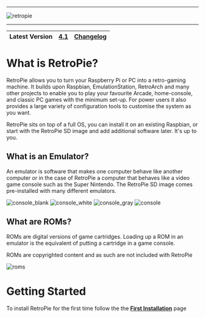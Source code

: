 ***
![retropie](https://retropie.org.uk/wp-content/uploads/2016/04/RetroPieWebsiteLogo.png)
***
| Latest Version  | [**4.1**](https://retropie.org.uk/download/)  | [Changelog](Changelogs)  |
|:---:|:---:|:---:|

# What is RetroPie?

RetroPie allows you to turn your Raspberry Pi or PC into a retro-gaming machine. It builds upon Raspbian, EmulationStation, RetroArch and many other projects to enable you to play your favourite Arcade, home-console, and classic PC games with the minimum set-up. For power users it also provides a large variety of configuration tools to customise the system as you want.

RetroPie sits on top of a full OS, you can install it on an existing Raspbian, or start with the RetroPie SD image and add additional software later. It's up to you. 

## What is an Emulator?

An emulator is software that makes one computer behave like another computer or in the case of RetroPie a computer that behaves like a video game console such as the Super Nintendo. The RetroPie SD image comes pre-installed with many different emulators.


![console_blank](https://cloud.githubusercontent.com/assets/10035308/21967648/e841e196-db3f-11e6-8bc1-6a8bd816acb6.png)
![console_white](https://cloud.githubusercontent.com/assets/10035308/21967587/fced4db6-db3e-11e6-9da9-2d7eadc9a607.png)
![console_gray](https://cloud.githubusercontent.com/assets/10035308/21967574/afe1dd20-db3e-11e6-9a20-ff74c2067e4e.png)
![console](https://cloud.githubusercontent.com/assets/10035308/21967515/8330109a-db3d-11e6-8eb1-ee09e380ee33.png)

## What are ROMs?

ROMs are digital versions of game cartridges. Loading up a ROM in an emulator is the equivalent of putting a cartridge in a game console. 

ROMs are copyrighted content and as such are not included with RetroPie

![roms](https://cloud.githubusercontent.com/assets/10035308/21966954/5a765a16-db32-11e6-8fce-46a2376201c0.png)

# Getting Started

To install RetroPie for the first time follow the the [**First Installation**](First-Installation) page